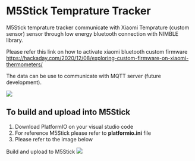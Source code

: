 # M5Stick Temprature Tracker
 M5Stick temprature tracker communicate with Xiaomi Temprature (custom sensor) sensor through low energy bluetooth connection with NIMBLE library.

 Please refer this link on how to activate xiaomi bluetooth custom firmware 
 https://hackaday.com/2020/12/08/exploring-custom-firmware-on-xiaomi-thermometers/

 The data can be use to communicate with MQTT server (future development).
 
![](m5temp.gif)

## To build and upload into M5Stick 
 1. Download PlatformIO on your visual studio code 
 2. For reference M5Stick please refer to <b>platformio.ini</b> file 
 3. Please refer to the image below

Build and upload to M5Stick
 ![](platformio-build-tempsensor.gif)
